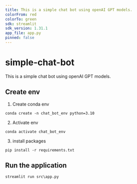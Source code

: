 ```yaml
---
title: This is a simple chat bot using openAI GPT models.
colorFrom: red
colorTo: green
sdk: streamlit
sdk_version: 1.31.1
app_file: app.py
pinned: false
---
```


# simple-chat-bot
This is a simple chat bot using openAI GPT models.

## Create env

1. Create conda env
```
conda create -n chat_bot_env python=3.10
```

2. Activate env

```
conda activate chat_bot_env
```

3. install packages
```
pip install -r requirements.txt
```

## Run the application

```
streamlit run src\app.py
```







